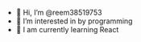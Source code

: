 - 👋 Hi, I’m @reem38519753
- 👀 I’m interested in by programming
- 🌱 I am currently learning React

<!---
reem38519753/reem38519753 is a ✨ special ✨ repository because its `README.md` (this file) appears on your GitHub profile.
You can click the Preview link to take a look at your changes.
--->
